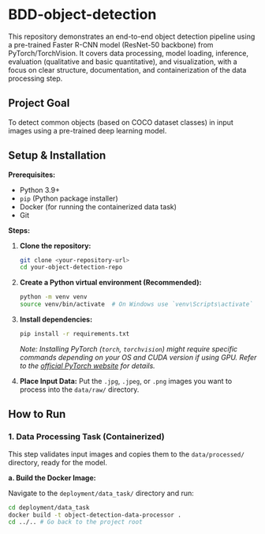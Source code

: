 # BDD-object-detection

This repository demonstrates an end-to-end object detection pipeline using a pre-trained Faster R-CNN model (ResNet-50 backbone) from PyTorch/TorchVision. It covers data processing, model loading, inference, evaluation (qualitative and basic quantitative), and visualization, with a focus on clear structure, documentation, and containerization of the data processing step.

## Project Goal

To detect common objects (based on COCO dataset classes) in input images using a pre-trained deep learning model.

## Setup & Installation

**Prerequisites:**

* Python 3.9+
* `pip` (Python package installer)
* Docker (for running the containerized data task)
* Git

**Steps:**

1.  **Clone the repository:**
    ```bash
    git clone <your-repository-url>
    cd your-object-detection-repo
    ```

2.  **Create a Python virtual environment (Recommended):**
    ```bash
    python -m venv venv
    source venv/bin/activate  # On Windows use `venv\Scripts\activate`
    ```

3.  **Install dependencies:**
    ```bash
    pip install -r requirements.txt
    ```
    *Note: Installing PyTorch (`torch`, `torchvision`) might require specific commands depending on your OS and CUDA version if using GPU. Refer to the [official PyTorch website](https://pytorch.org/get-started/locally/) for details.*

4.  **Place Input Data:**
    Put the `.jpg`, `.jpeg`, or `.png` images you want to process into the `data/raw/` directory.

## How to Run

### 1. Data Processing Task (Containerized)

This step validates input images and copies them to the `data/processed/` directory, ready for the model.

**a. Build the Docker Image:**

Navigate to the `deployment/data_task/` directory and run:
```bash
cd deployment/data_task
docker build -t object-detection-data-processor .
cd ../.. # Go back to the project root